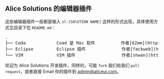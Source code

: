 ## Alice Solutions 的编辑器插件

这些编辑器插件一般都是输入 `sl-[SOlUTION NAME]` 这样的形式出现，具体使用方式见目录下在 `README.md`：

<pre>
.
├── Coda            Coad 是 Mac 软件          作者[62mm](http://xinxin.li)
├── Eclipse         Eclipse 插件              作者[fackweb](http://weibo.com/shitiven)
└── VIM             VIM 插件                  作者[shwan](http://shaoshuai.me)
</pre>
    
欢迎为 Alice Solutions 开发插件，同样的，可能 `fork` 我们给我们 `pull request`。或者直接 Email 你的插件到 [admin@aliceui.com](mailto:admin@aliceui.com)。